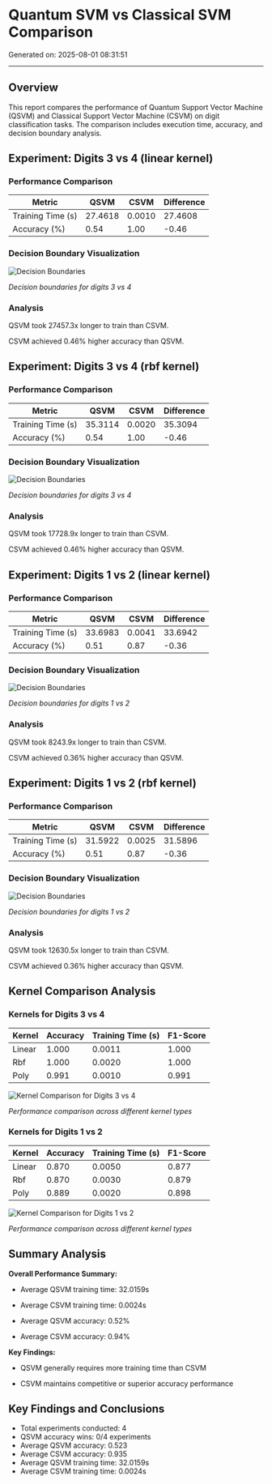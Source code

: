 # Quantum SVM vs Classical SVM Comparison

Generated on: 2025-08-01 08:31:51

---

## Overview

This report compares the performance of Quantum Support Vector Machine (QSVM) and Classical Support Vector Machine (CSVM) on digit classification tasks. The comparison includes execution time, accuracy, and decision boundary analysis.

## Experiment: Digits 3 vs 4 (linear kernel)

### Performance Comparison

| Metric | QSVM | CSVM | Difference |
| --- | --- | --- | --- |
| Training Time (s) | 27.4618 | 0.0010 | 27.4608 |
| Accuracy (%) | 0.54 | 1.00 | -0.46 |

### Decision Boundary Visualization

![Decision Boundaries](images/svm/boundaries_3vs4_linear.png)

*Decision boundaries for digits 3 vs 4*

### Analysis

QSVM took 27457.3x longer to train than CSVM.

CSVM achieved 0.46% higher accuracy than QSVM.

## Experiment: Digits 3 vs 4 (rbf kernel)

### Performance Comparison

| Metric | QSVM | CSVM | Difference |
| --- | --- | --- | --- |
| Training Time (s) | 35.3114 | 0.0020 | 35.3094 |
| Accuracy (%) | 0.54 | 1.00 | -0.46 |

### Decision Boundary Visualization

![Decision Boundaries](images/svm/boundaries_3vs4_rbf.png)

*Decision boundaries for digits 3 vs 4*

### Analysis

QSVM took 17728.9x longer to train than CSVM.

CSVM achieved 0.46% higher accuracy than QSVM.

## Experiment: Digits 1 vs 2 (linear kernel)

### Performance Comparison

| Metric | QSVM | CSVM | Difference |
| --- | --- | --- | --- |
| Training Time (s) | 33.6983 | 0.0041 | 33.6942 |
| Accuracy (%) | 0.51 | 0.87 | -0.36 |

### Decision Boundary Visualization

![Decision Boundaries](images/svm/boundaries_1vs2_linear.png)

*Decision boundaries for digits 1 vs 2*

### Analysis

QSVM took 8243.9x longer to train than CSVM.

CSVM achieved 0.36% higher accuracy than QSVM.

## Experiment: Digits 1 vs 2 (rbf kernel)

### Performance Comparison

| Metric | QSVM | CSVM | Difference |
| --- | --- | --- | --- |
| Training Time (s) | 31.5922 | 0.0025 | 31.5896 |
| Accuracy (%) | 0.51 | 0.87 | -0.36 |

### Decision Boundary Visualization

![Decision Boundaries](images/svm/boundaries_1vs2_rbf.png)

*Decision boundaries for digits 1 vs 2*

### Analysis

QSVM took 12630.5x longer to train than CSVM.

CSVM achieved 0.36% higher accuracy than QSVM.

## Kernel Comparison Analysis

### Kernels for Digits 3 vs 4

| Kernel | Accuracy | Training Time (s) | F1-Score |
| --- | --- | --- | --- |
| Linear | 1.000 | 0.0011 | 1.000 |
| Rbf | 1.000 | 0.0020 | 1.000 |
| Poly | 0.991 | 0.0010 | 0.991 |

![Kernel Comparison for Digits 3 vs 4](images/svm/kernels_3vs4.png)

*Performance comparison across different kernel types*

### Kernels for Digits 1 vs 2

| Kernel | Accuracy | Training Time (s) | F1-Score |
| --- | --- | --- | --- |
| Linear | 0.870 | 0.0050 | 0.877 |
| Rbf | 0.870 | 0.0030 | 0.879 |
| Poly | 0.889 | 0.0020 | 0.898 |

![Kernel Comparison for Digits 1 vs 2](images/svm/kernels_1vs2.png)

*Performance comparison across different kernel types*

## Summary Analysis

**Overall Performance Summary:**

- Average QSVM training time: 32.0159s

- Average CSVM training time: 0.0024s

- Average QSVM accuracy: 0.52%

- Average CSVM accuracy: 0.94%

**Key Findings:**

- QSVM generally requires more training time than CSVM

- CSVM maintains competitive or superior accuracy performance

## Key Findings and Conclusions

- Total experiments conducted: 4
- QSVM accuracy wins: 0/4 experiments
- Average QSVM accuracy: 0.523
- Average CSVM accuracy: 0.935
- Average QSVM training time: 32.0159s
- Average CSVM training time: 0.0024s
